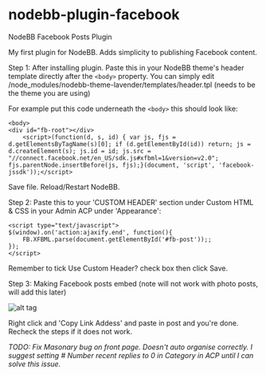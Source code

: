 # nodebb-plugin-facebook
NodeBB Facebook Posts Plugin

My first plugin for NodeBB. Adds simplicity to publishing Facebook content.

Step 1:
After installing plugin. Paste this in your NodeBB theme's header template directly after the ``<body>`` property. 
You can simply edit /node_modules/nodebb-theme-lavender/templates/header.tpl (needs to be the theme you are using)

For example put this code underneath the ``<body>`` this should look like:
```
<body>
<div id="fb-root"></div>
	<script>(function(d, s, id) { var js, fjs = d.getElementsByTagName(s)[0]; if (d.getElementById(id)) return; js = d.createElement(s); js.id = id; js.src = "//connect.facebook.net/en_US/sdk.js#xfbml=1&version=v2.0"; fjs.parentNode.insertBefore(js, fjs);}(document, 'script', 'facebook-jssdk'));</script>
```
Save file. Reload/Restart NodeBB.

Step 2:
Paste this to your 'CUSTOM HEADER' section under Custom HTML & CSS in your Admin ACP under 'Appearance':
```
<script type="text/javascript">
$(window).on('action:ajaxify.end', function(){
    FB.XFBML.parse(document.getElementById('#fb-post'));;
});
</script>
```
Remember to tick Use Custom Header? check box then click Save. 

Step 3:
Making Facebook posts embed (note will not work with photo posts, will add this later)

![alt tag](https://github.com/highkick05/nodebb-plugin-facebook/blob/master/facebook-plugin.jpg)

Right click and 'Copy Link Addess' and paste in post and you're done. Recheck the steps if it does not work.

*TODO: Fix Masonary bug on front page. Doesn't auto organise correctly. I suggest setting # Number recent replies to 0 in Category in ACP until I can solve this issue.*


